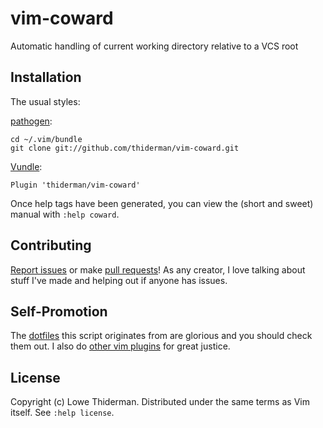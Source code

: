 # vim-coward

Automatic handling of current working directory relative to a VCS root

## Installation

The usual styles:

[pathogen](https://github.com/tpope/vim-pathogen):

    cd ~/.vim/bundle
    git clone git://github.com/thiderman/vim-coward.git

[Vundle](https://github.com/gmarik/Vundle.vim):

    Plugin 'thiderman/vim-coward'

Once help tags have been generated, you can view the (short and sweet) manual
with `:help coward`.

## Contributing

[Report issues](https://github.com/thiderman/vim-coward/issues) or make
[pull requests](https://github.com/thiderman/vim-coward/pulls)!
As any creator, I love talking about stuff I've made and helping out if anyone
has issues.

## Self-Promotion

The [dotfiles](https://github.com/thiderman/dotfiles) this script originates
from are glorious and you should check them out.  I also do
[other vim plugins](https://github.com/search?q=user%3Athiderman+vim&type=Repositories)
for great justice.

## License

Copyright (c) Lowe Thiderman.  Distributed under the same terms as Vim itself.
See `:help license`.
